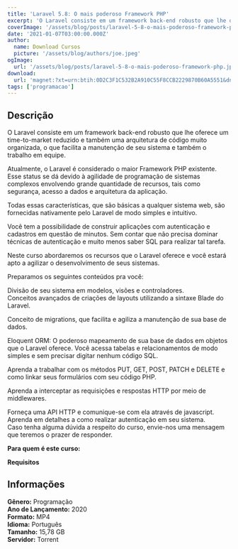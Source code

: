 ```yaml
---
title: 'Laravel 5.8: O mais poderoso Framework PHP'
excerpt: 'O Laravel consiste em um framework back-end robusto que lhe oferece um time-to-market reduzido e também uma arquitetura de código muito organizada, o que facilita a manutenção de seu sistema e também o trabalho em equipe.  Atualmente, o Laravel é considerado o maior Framework PHP existente.'
coverImage: '/assets/blog/posts/laravel-5-8-o-mais-poderoso-framework-php.jpg'
date: '2021-01-07T03:00:00.000Z'
author:
  name: Download Cursos
  picture: '/assets/blog/authors/joe.jpeg'
ogImage:
  url: '/assets/blog/posts/laravel-5-8-o-mais-poderoso-framework-php.jpg'
download:
  url: 'magnet:?xt=urn:btih:0D2C3F1C532B2A910C55F8CCB2229870B60A5551&dn=Laravel%205.8%20Completo%20-%20O%20mais%20poderoso%20Framework%20PHP&tr=udp%3a%2f%2ftracker.openbittorrent.com%3a1337%2fannounce&tr=udp%3a%2f%2ftracker.opentrackr.org%3a1337%2fannounce'
tags: ['programacao']
---
```

<h2>Descrição</h2>
<p>O Laravel consiste em um framework back-end robusto que lhe oferece um time-to-market reduzido e também uma arquitetura de código muito organizada, o que facilita a manutenção de seu sistema e também o trabalho em equipe.</p><p>Atualmente, o Laravel é considerado o maior Framework PHP existente. Esse status se dá devido à agilidade de programação de sistemas complexos envolvendo grande quantidade de recursos, tais como segurança, acesso a dados e arquitetura da aplicação.</p><p>Todas essas características, que são básicas a qualquer sistema web, são fornecidas nativamente pelo Laravel de modo simples e intuitivo.</p><p>Você tem a possibilidade de construir aplicações com autenticação e cadastros em questão de minutos. Sem contar que não precisa dominar técnicas de autenticação e muito menos saber SQL para realizar tal tarefa.</p><p>Neste curso abordaremos os recursos que o Laravel oferece e você estará apto a agilizar o desenvolvimento de seus sistemas.</p><p>Preparamos os seguintes conteúdos pra você:</p><p>Divisão de seu sistema em modelos, visões e controladores.<br/> Conceitos avançados de criações de layouts utilizando a sintaxe Blade do Laravel.</p><p>Conceito de migrations, que facilita e agiliza a manutenção de sua base de dados.</p><p>Eloquent ORM: O poderoso mapeamento de sua base de dados em objetos que o Laravel oferece. Você acessa tabelas e relacionamentos de modo simples e sem precisar digitar nenhum código SQL.</p><p>Aprenda a trabalhar com os métodos PUT, GET, POST, PATCH e DELETE e como linkar seus formulários com seu código PHP.</p><p>Aprenda a interceptar as requisições e respostas HTTP por meio de middlewares.</p><p>Forneça uma API HTTP e comunique-se com ela através de javascript.<br/> Aprenda em detalhes a como realizar autenticação em seu sistema.<br/> Caso tenha alguma dúvida a respeito do curso, envie-nos uma mensagem que teremos o prazer de responder.</p><p><strong>Para quem é este curso:</strong></p><p><strong>Requisitos</strong></p><h2>Informações</h2><p><strong>Gênero:</strong> Programação<br/> <strong>Ano de Lançamento:</strong> 2020<br/> <strong>Formato:</strong> MP4<br/> <strong>Idioma:</strong> Português<br/> <strong>Tamanho:</strong> 15,78 GB<br/> <strong>Servidor:</strong> Torrent</p>